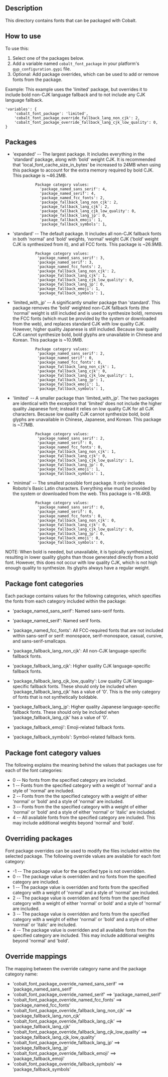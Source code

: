 ## Description

This directory contains fonts that can be packaged with Cobalt.

## How to use

To use this:

1.  Select one of the packages below.
2.  Add a variable named `cobalt_font_package` in your platform's
    `gyp_configuration.gypi` file.
3.  Optional: Add package overrides, which can be used to add or remove fonts
    from the package.

Example:
    This example uses the 'limited' package, but overrides it to include bold
    non-CJK language fallback and to not include any CJK language fallback.

    'variables': {
        'cobalt_font_package': 'limited',
        'cobalt_font_package_override_fallback_lang_non_cjk': 2,
        'cobalt_font_package_override_fallback_lang_cjk_low_quality': 0,
    }

## Packages
*  'expanded' -- The largest package. It includes everything in the 'standard'
                 package, along with 'bold' weight CJK. It is recommended that
                 'local_font_cache_size_in_bytes' be increased to 24MB when
                 using this package to account for the extra memory required by
                 bold CJK. This package is ~46.2MB.

                 Package category values:
                   'package_named_sans_serif': 4,
                   'package_named_serif': 4,
                   'package_named_fcc_fonts': 2,
                   'package_fallback_lang_non_cjk': 2,
                   'package_fallback_lang_cjk': 2,
                   'package_fallback_lang_cjk_low_quality': 0,
                   'package_fallback_lang_jp': 0,
                   'package_fallback_emoji': 1,
                   'package_fallback_symbols': 1,

*  'standard' -- The default package. It includes all non-CJK fallback fonts in
                 both 'normal' and 'bold' weights, 'normal' weight CJK ('bold'
                 weight CJK is synthesized from it), and all FCC fonts. This
                 package is ~26.9MB.

                 Package category values:
                  'package_named_sans_serif': 3,
                  'package_named_serif': 3,
                  'package_named_fcc_fonts': 2,
                  'package_fallback_lang_non_cjk': 2,
                  'package_fallback_lang_cjk': 1,
                  'package_fallback_lang_cjk_low_quality': 0,
                  'package_fallback_lang_jp': 0,
                  'package_fallback_emoji': 1,
                  'package_fallback_symbols': 1,

*  'limited_with_jp' -- A significantly smaller package than 'standard'. This
                 package removes the 'bold' weighted non-CJK fallback fonts (the
                 'normal' weight is still included and is used to synthesize
                 bold), removes the FCC fonts (which must be provided by the
                 system or downloaded from the web), and replaces standard CJK
                 with low quality CJK. However, higher quality Japanese is still
                 included. Because low quality CJK cannot synthesize bold, bold
                 glyphs are unavailable in Chinese and Korean. This package is
                 ~10.9MB.

                 Package category values:
                  'package_named_sans_serif': 2,
                  'package_named_serif': 0,
                  'package_named_fcc_fonts': 0,
                  'package_fallback_lang_non_cjk': 1,
                  'package_fallback_lang_cjk': 0,
                  'package_fallback_lang_cjk_low_quality': 1,
                  'package_fallback_lang_jp': 1,
                  'package_fallback_emoji': 1,
                  'package_fallback_symbols': 1,

*  'limited'  -- A smaller package than 'limited_with_jp'. The two packages are
                 identical with the exception that 'limited' does not include
                 the higher quality Japanese font; instead it relies on low
                 quality CJK for all CJK characters. Because low quality CJK
                 cannot synthesize bold, bold glyphs are unavailable in Chinese,
                 Japanese, and Korean. This package is ~7.7MB.

                 Package category values:
                  'package_named_sans_serif': 2,
                  'package_named_serif': 0,
                  'package_named_fcc_fonts': 0,
                  'package_fallback_lang_non_cjk': 1,
                  'package_fallback_lang_cjk': 0,
                  'package_fallback_lang_cjk_low_quality': 1,
                  'package_fallback_lang_jp': 0,
                  'package_fallback_emoji': 1,
                  'package_fallback_symbols': 1,

*  'minimal'  -- The smallest possible font package. It only includes Roboto's
                 Basic Latin characters. Everything else must be provided by the
                 system or downloaded from the web. This package is ~16.4KB.

                 Package category values:
                  'package_named_sans_serif': 0,
                  'package_named_serif': 0,
                  'package_named_fcc_fonts': 0,
                  'package_fallback_lang_non_cjk': 0,
                  'package_fallback_lang_cjk': 0,
                  'package_fallback_lang_cjk_low_quality': 0,
                  'package_fallback_lang_jp': 0,
                  'package_fallback_emoji': 0,
                  'package_fallback_symbols': 0,

NOTE: When bold is needed, but unavailable, it is typically synthesized,
      resulting in lower quality glyphs than those generated directly from a
      bold font. However, this does not occur with low quality CJK, which is
      not high enough quality to synthesize. Its glyphs always have a regular
      weight.


## Package font categories
Each package contains values for the following categories, which specifies the
fonts from each category included within the package:
  *  'package_named_sans_serif':
       Named sans-serif fonts.

  *  'package_named_serif':
       Named serif fonts.

  *  'package_named_fcc_fonts':
       All FCC-required fonts that are not included within sans-serif or serif:
       monospace, serif-monospace, casual, cursive, and sans-serif-smallcaps.

  *  'package_fallback_lang_non_cjk':
       All non-CJK language-specific fallback fonts.

  *  'package_fallback_lang_cjk':
       Higher quality CJK language-specific fallback fonts.

  *  'package_fallback_lang_cjk_low_quality':
       Low quality CJK language-specific fallback fonts. These should only be
       included when 'package_fallback_lang_cjk' has a value of '0'. This is the
       only category of fonts that is not synthetically boldable.

  *  'package_fallback_lang_jp':
       Higher quality Japanese language-specific fallback fonts. These should
       only be included when 'package_fallback_lang_cjk' has a value of '0'.

  *  'package_fallback_emoji':
       Emoji-related fallback fonts.

  *  'package_fallback_symbols':
       Symbol-related fallback fonts.


## Package font category values
The following explains the meaning behind the values that packages use for each
of the font categories:
  *  0 -- No fonts from the specified category are included.
  *  1 -- Fonts from the specified category with a weight of 'normal' and a
          style of 'normal' are included.
  *  2 -- Fonts from the the specified category with a weight of either 'normal'
          or 'bold' and a style of 'normal' are included.
  *  3 -- Fonts from the the specified category with a weight of either 'normal'
          or 'bold' and a style of either 'normal' or 'italic' are included.
  *  4 -- All available fonts from the specified category are included. This may
          include additional weights beyond 'normal' and 'bold'.


## Overriding packages
Font package overrides can be used to modify the files included within the
selected package. The following override values are available for each font
category:
  * -1 -- The package value for the specified type is not overridden.
  *  0 -- The package value is overridden and no fonts from the specified
          category are included.
  *  1 -- The package value is overridden and fonts from the specified category
          with a weight of 'normal' and a style of 'normal' are included.
  *  2 -- The package value is overridden and fonts from the specified category
          with a weight of either 'normal' or bold' and a style of 'normal' are
          included.
  *  3 -- The package value is overridden and fonts from the specified category
          with a weight of either 'normal' or 'bold' and a style of either
          'normal' or 'italic' are included.
  *  4 -- The package value is overridden and all available fonts from the
          specified category are included. This may include additional weights
          beyond 'normal' and 'bold'.


## Override mappings
The mapping between the override category name and the package category name:
  *  'cobalt_font_package_override_named_sans_serif' ==>
       'package_named_sans_serif'
  *  'cobalt_font_package_override_named_serif' ==>
       'package_named_serif'
  *  'cobalt_font_package_override_named_fcc_fonts' ==>
       'package_named_fcc_fonts'
  *  'cobalt_font_package_override_fallback_lang_non_cjk' ==>
       'package_fallback_lang_non_cjk'
  *  'cobalt_font_package_override_fallback_lang_cjk' ==>
       'package_fallback_lang_cjk'
  *  'cobalt_font_package_override_fallback_lang_cjk_low_quality' ==>
       'package_fallback_lang_cjk_low_quality'
  *  'cobalt_font_package_override_fallback_lang_jp' ==>
       'package_fallback_lang_jp'
  *  'cobalt_font_package_override_fallback_emoji' ==>
       'package_fallback_emoji'
  *  'cobalt_font_package_override_fallback_symbols' ==>
       'package_fallback_symbols'
